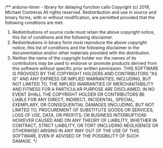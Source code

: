 /**
   arduino-timer - library for delaying function calls
   Copyright (c) 2018, Michael Contreras
   All rights reserved.
   Redistribution and use in source and binary forms, with or without
   modification, are permitted provided that the following conditions are
   met:
   1. Redistributions of source code must retain the above copyright
   notice, this list of conditions and the following disclaimer.
   2. Redistributions in binary form must reproduce the above copyright
   notice, this list of conditions and the following disclaimer in the
   documentation and/or other materials provided with the distribution.
   3. Neither the name of the copyright holder nor the names of its
   contributors may be used to endorse or promote products derived from
   this software without specific prior written permission.
   THIS SOFTWARE IS PROVIDED BY THE COPYRIGHT HOLDERS AND CONTRIBUTORS "AS
   IS" AND ANY EXPRESS OR IMPLIED WARRANTIES, INCLUDING, BUT NOT LIMITED
   TO, THE IMPLIED WARRANTIES OF MERCHANTABILITY AND FITNESS FOR A
   PARTICULAR PURPOSE ARE DISCLAIMED. IN NO EVENT SHALL THE COPYRIGHT
   HOLDER OR CONTRIBUTORS BE LIABLE FOR ANY DIRECT, INDIRECT, INCIDENTAL,
   SPECIAL, EXEMPLARY, OR CONSEQUENTIAL DAMAGES (INCLUDING, BUT NOT LIMITED
   TO, PROCUREMENT OF SUBSTITUTE GOODS OR SERVICES; LOSS OF USE, DATA, OR
   PROFITS; OR BUSINESS INTERRUPTION) HOWEVER CAUSED AND ON ANY THEORY OF
   LIABILITY, WHETHER IN CONTRACT, STRICT LIABILITY, OR TORT (INCLUDING
   NEGLIGENCE OR OTHERWISE) ARISING IN ANY WAY OUT OF THE USE OF THIS
   SOFTWARE, EVEN IF ADVISED OF THE POSSIBILITY OF SUCH DAMAGE.
*/